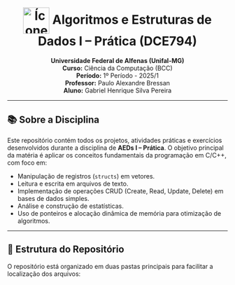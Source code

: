 <h1 align="center">
  <img src="https://i.imgur.com/8QO5Q8r.png" alt="Ícone de Algoritmos" width="60" style="vertical-align: middle;"/>
  Algoritmos e Estruturas de Dados I – Prática (DCE794)
</h1>

<p align="center">
  <strong>Universidade Federal de Alfenas (Unifal-MG)</strong><br>
  <strong>Curso:</strong> Ciência da Computação (BCC)<br>
  <strong>Período:</strong> 1º Período - 2025/1<br>
  <strong>Professor:</strong> Paulo Alexandre Bressan<br>
  <strong>Aluno:</strong> Gabriel Henrique Silva Pereira
</p>

---

## 📚 Sobre a Disciplina

Este repositório contém todos os projetos, atividades práticas e exercícios desenvolvidos durante a disciplina de **AEDs I – Prática**. O objetivo principal da matéria é aplicar os conceitos fundamentais da programação em C/C++, com foco em:

-   Manipulação de registros (`structs`) em vetores.
-   Leitura e escrita em arquivos de texto.
-   Implementação de operações CRUD (Create, Read, Update, Delete) em bases de dados simples.
-   Análise e construção de estatísticas.
-   Uso de ponteiros e alocação dinâmica de memória para otimização de algoritmos.

---

## 📂 Estrutura do Repositório

O repositório está organizado em duas pastas principais para facilitar a localização dos arquivos:
